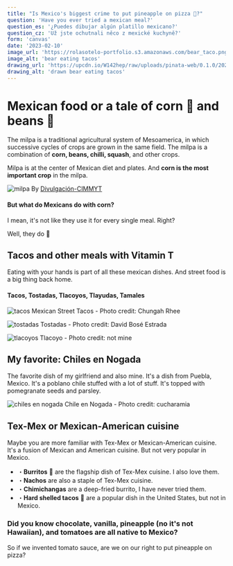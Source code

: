 ```yaml
---
title: "Is Mexico's biggest crime to put pineapple on pizza 🍍?"
question: 'Have you ever tried a mexican meal?'
question_es: '¿Puedes dibujar algún platillo mexicano?'
question_cz: 'Už jste ochutnali něco z mexické kuchyně?'
form: 'canvas'
date: '2023-02-10'
image_url: 'https://rolasotelo-portfolio.s3.amazonaws.com/bear_taco.png'
image_alt: 'bear eating tacos'
drawing_url: 'https://upcdn.io/W142hep/raw/uploads/pinata-web/0.1.0/2023-03-10/scribble_input_2L5NDWjJ.png'
drawing_alt: 'drawn bear eating tacos'
---
```


# Mexican food or a tale of corn 🌽 and beans 🫘

The milpa is a traditional agricultural system of Mesoamerica, in which successive cycles of crops are grown in the same field. The milpa is a combination of **corn, beans, chilli, squash**, and other crops.

Milpa is at the center of Mexican diet and plates. And **corn is the most important crop** in the milpa.

![milpa](https://rolasotelo-portfolio.s3.amazonaws.com/cuatro_fantasticos_milpa.jpg)
<span className="text-sm">By [Divulgación-CIMMYT](https://idp.cimmyt.org/los-cuatro-fantasticos-de-la-milpa/)</span>

#### But what do Mexicans do with corn?

I mean, it's not like they use it for every single meal. Right?

Well, they do 🤪

## Tacos and other meals with Vitamin T

Eating with your hands is part of all these mexican dishes. And street food is a big thing back home.

#### Tacos, Tostadas, Tlacoyos, Tlayudas, Tamales

![tacos](https://rolasotelo-portfolio.s3.amazonaws.com/tacos.png)
<span className="text-sm">Mexican Street Tacos - Photo credit: Chungah Rhee</span>

![tostadas](https://rolasotelo-portfolio.s3.amazonaws.com/tostadas-mexicanas.jpg)
<span className="text-sm">Tostadas - Photo credit: David Bosé Estrada</span>

![tlacoyos](https://rolasotelo-portfolio.s3.amazonaws.com/tlacoyos.png)
<span className="text-sm">Tlacoyo - Photo credit: not mine</span>

## My favorite: Chiles en Nogada

The favorite dish of my girlfriend and also mine. It's a dish from Puebla, Mexico. It's a poblano chile stuffed with a lot of stuff. It's topped with pomegranate seeds and parsley.

![chiles en nogada](https://rolasotelo-portfolio.s3.amazonaws.com/cennogada.png)
<span className="text-sm">Chile en Nogada - Photo credit: cucharamia</span>

## Tex-Mex or Mexican-American cuisine

Maybe you are more familiar with Tex-Mex or Mexican-American cuisine. It's a fusion of Mexican and American cuisine. But not very popular in Mexico.

* ・**Burritos** 🌯 are the flagship dish of Tex-Mex cuisine. I also love them.
* ・**Nachos** are also a staple of Tex-Mex cuisine.
* ・**Chimichangas** are a deep-fried burrito, I have never tried them.
* ・**Hard shelled tacos** 🌮 are a popular dish in the United States, but not in Mexico.

### Did you know chocolate, vanilla, pineapple (no it's not Hawaiian), and tomatoes are all native to Mexico?

So if we invented tomato sauce, are we on our right to put pineapple on pizza?